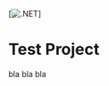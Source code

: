 [![.NET](https://github.com/itfareed/TestWebAPI/actions/workflows/dotnet.yml/badge.svg)]

# Test Project

bla bla bla
